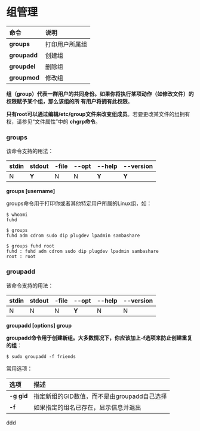 组管理
=================================================================================
| 命令 | 说明 |
| :------------- | :------------- |
| **groups** | 打印用户所属组 |
| **groupadd** | 创建组 |
| **groupdel** | 删除组 |
| **groupmod** | 修改组 |

**组（group）代表一群用户的共同身份。如果你将执行某项动作（如修改文件）的权限赋予某个组，那么该组的所
有用户将拥有此权限**。

**只有root可以通过编辑/etc/group文件来改变组成员**。若要更改某文件的组拥有权，请参见“文件属性”中的
**chgrp命令**。

### groups
该命令支持的用法：

| stdin | stdout | -file | --opt | --help | --version |
|:-----|:----|:--|:--|:--|:--|
|  N | **Y**  | N  | N  | **Y** | **Y** |

**groups [username]**

groups命令用于打印你或者其他特定用户所属的Linux组，如：
```shell
$ whoami
fuhd

$ groups
fuhd adm cdrom sudo dip plugdev lpadmin sambashare

$ groups fuhd root
fuhd : fuhd adm cdrom sudo dip plugdev lpadmin sambashare
root : root
```

### groupadd
该命令支持的用法：

| stdin | stdout | -file | --opt | --help | --version |
|:-----|:----|:--|:--|:--|:--|
|  N | N | N  | **Y** | N | N |

**groupadd [options] group**

**groupadd命令用于创建新组。大多数情况下，你应该加上-f选项来防止创建重复的组**：
```shell
$ sudo groupadd -f friends
```
常用选项：

| 选项 | 描述 |
| :------------- | :------------- |
| **-g gid** | 指定新组的GID数值，而不是由groupadd自己选择 |
| **-f** | 如果指定的组名已存在，显示信息并退出 |










































ddd

